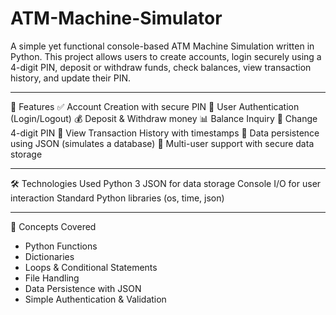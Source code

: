# ATM-Machine-Simulator

A simple yet functional console-based ATM Machine Simulation written in Python. This project allows users to create accounts, login securely using a 4-digit PIN, deposit or withdraw funds, check balances, view transaction history, and update their PIN.

---

🚀 Features
✅ Account Creation with secure PIN
🔐 User Authentication (Login/Logout)
💰 Deposit & Withdraw money
📊 Balance Inquiry
🔁 Change 4-digit PIN
📜 View Transaction History with timestamps
💾 Data persistence using JSON (simulates a database)
📂 Multi-user support with secure data storage

---

🛠️ Technologies Used
Python 3
JSON for data storage
Console I/O for user interaction
Standard Python libraries (os, time, json)

---

🧠 Concepts Covered

  - Python Functions
  - Dictionaries
  - Loops & Conditional Statements
  - File Handling
  - Data Persistence with JSON
  - Simple Authentication & Validation

